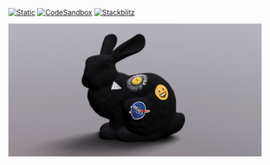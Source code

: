[![Static](https://img.shields.io/badge/demo-%23646CFF.svg?logo=html5&logoColor=white)](https://pmndrs.github.io/examples/iridescent-decals)
[![CodeSandbox](https://img.shields.io/badge/codesandbox-040404?logo=codesandbox&logoColor=DBDBDB)](https://codesandbox.io/s/github/pmndrs/examples/tree/main/demos/iridescent-decals)
[![Stackblitz](https://img.shields.io/badge/stackblitz-fff?logo=Stackblitz&logoColor=1389FD)](https://stackblitz.com/github/pmndrs/examples/tree/main/demos/iridescent-decals)

![](thumbnail.png)
